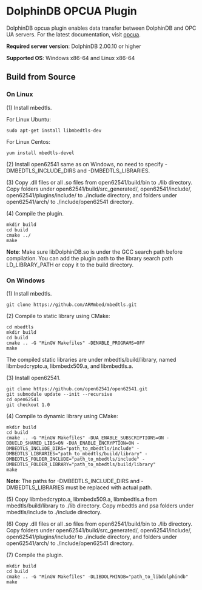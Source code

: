 # DolphinDB OPCUA Plugin

DolphinDB opcua plugin enables data transfer between DolphinDB and OPC UA servers.
For the latest documentation, visit [opcua](https://docs.dolphindb.com/en/Plugins/opcua.html).

**Required server version**: DolphinDB 2.00.10 or higher

**Supported OS**: Windows x86-64 and Linux x86-64

## Build from Source

### On Linux
(1) Install mbedtls.

For Linux Ubuntu:

```
sudo apt-get install libmbedtls-dev
```

For Linux Centos:

```
yum install mbedtls-devel
```

(2) Install open62541 same as on Windows, no need to specify -DMBEDTLS_INCLUDE_DIRS and -DMBEDTLS_LIBRARIES.

(3) Copy .dll files or all .so files from open62541/build/bin to ./lib directory. Copy folders under open62541/build/src_generated/, open62541/include/, open62541/plugins/include/ to ./include directory, and folders under open62541/arch/ to ./include/open62541 directory.

(4) Compile the plugin.

```
mkdir build
cd build
cmake ../
make
```
**Note**: Make sure libDolphinDB.so is under the GCC search path before compilation. You can add the plugin path to the library search path LD_LIBRARY_PATH or copy it to the build directory.

### On Windows
(1) Install mbedtls.

```
git clone https://github.com/ARMmbed/mbedtls.git
```

(2) Compile to static library using CMake:

```
cd mbedtls
mkdir build
cd build
cmake .. -G "MinGW Makefiles" -DENABLE_PROGRAMS=OFF
make
```
The compiled static libraries are under mbedtls/build/library, named libmbedcrypto.a, libmbedx509.a, and libmbedtls.a.

(3) Install open62541.

```
git clone https://github.com/open62541/open62541.git
git submodule update --init --recursive
cd open62541
git checkout 1.0
```

(4) Compile to dynamic library using CMake:

```
mkdir build
cd build
cmake .. -G "MinGW Makefiles" -DUA_ENABLE_SUBSCRIPTIONS=ON -DBUILD_SHARED_LIBS=ON -DUA_ENABLE_ENCRYPTION=ON -DMBEDTLS_INCLUDE_DIRS="path_to_mbedtls/include" -DMBEDTLS_LIBRARIES="path_to_mbedtls/build/library" -DMBEDTLS_FOLDER_INCLUDE="path_to_mbedtls/include" -DMBEDTLS_FOLDER_LIBRARY="path_to_mbedtls/build/library"
make
```

**Note**: The paths for -DMBEDTLS_INCLUDE_DIRS and -DMBEDTLS_LIBRARIES must be replaced with actual path.

(5) Copy libmbedcrypto.a, libmbedx509.a, libmbedtls.a from mbedtls/build/library to ./lib directory. Copy mbedtls and psa folders under mbedtls/include to ./include directory.

(6) Copy .dll files or all .so files from open62541/build/bin to ./lib directory. Copy folders under open62541/build/src_generated/, open62541/include/, open62541/plugins/include/ to ./include directory, and folders under open62541/arch/ to ./include/open62541 directory.

(7) Compile the plugin.

```
mkdir build
cd build
cmake .. -G "MinGW Makefiles" -DLIBDOLPHINDB="path_to_libdolphindb"
make
```
